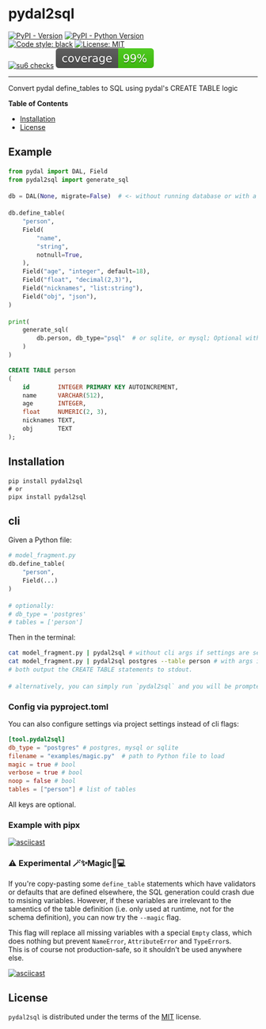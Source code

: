 # pydal2sql

[![PyPI - Version](https://img.shields.io/pypi/v/pydal2sql.svg)](https://pypi.org/project/pydal2sql)
[![PyPI - Python Version](https://img.shields.io/pypi/pyversions/pydal2sql.svg)](https://pypi.org/project/pydal2sql)  
[![Code style: black](https://img.shields.io/badge/code%20style-black-000000.svg)](https://github.com/psf/black)
[![License: MIT](https://img.shields.io/badge/License-MIT-yellow.svg)](https://opensource.org/licenses/MIT)  
[![su6 checks](https://github.com/robinvandernoord/pydal2sql/actions/workflows/su6.yml/badge.svg?branch=development)](https://github.com/robinvandernoord/pydal2sql/actions)
![coverage.svg](coverage.svg)

-----

Convert pydal define_tables to SQL using pydal's CREATE TABLE logic

**Table of Contents**

- [Installation](#installation)
- [License](#license)

## Example

```python
from pydal import DAL, Field
from pydal2sql import generate_sql

db = DAL(None, migrate=False)  # <- without running database or with a different type of database

db.define_table(
    "person",
    Field(
        "name",
        "string",
        notnull=True,
    ),
    Field("age", "integer", default=18),
    Field("float", "decimal(2,3)"),
    Field("nicknames", "list:string"),
    Field("obj", "json"),
)

print(
    generate_sql(
        db.person, db_type="psql"  # or sqlite, or mysql; Optional with fallback to currently using database type.
    )
)
```

```sql
CREATE TABLE person
(
    id        INTEGER PRIMARY KEY AUTOINCREMENT,
    name      VARCHAR(512),
    age       INTEGER,
    float     NUMERIC(2, 3),
    nicknames TEXT,
    obj       TEXT
);
```

## Installation

```console
pip install pydal2sql
# or
pipx install pydal2sql
```

## cli

Given a Python file:

```python
# model_fragment.py
db.define_table(
    "person",
    Field(...)
)

# optionally:
# db_type = 'postgres'
# tables = ['person']
```

Then in the terminal:

```bash
cat model_fragment.py | pydal2sql # without cli args if settings are set in code, or
cat model_fragment.py | pydal2sql postgres --table person # with args if settings are not in code
# both output the CREATE TABLE statements to stdout.

# alternatively, you can simply run `pydal2sql` and you will be prompted for the code, which you can then paste.
```

### Config via pyproject.toml

You can also configure settings via project settings instead of cli flags:

```toml
[tool.pydal2sql]
db_type = "postgres" # postgres, mysql or sqlite
filename = "examples/magic.py"  # path to Python file to load
magic = true # bool
verbose = true # bool
noop = false # bool
tables = ["person"] # list of tables
```

All keys are optional.

### Example with pipx

[![asciicast](https://asciinema.org/a/upl4wB4QPDf9qO278ijWyPMby.svg)](https://asciinema.org/a/upl4wB4QPDf9qO278ijWyPMby)

### ⚠️ Experimental 🪄✨Magic🌟💻

If you're copy-pasting some `define_table` statements which have validators or defaults that are defined elsewhere,
the SQL generation could crash due to msising variables. However, if these variables are irrelevant to the samentics of
the table definition (i.e. only used at runtime, not for the schema definition), you can now try the `--magic` flag.

This flag will replace all missing variables with a special `Empty` class, which does nothing but
prevent `NameError`, `AttributeError` and `TypeError`s.   
This is of course not production-safe, so it shouldn't be used anywhere else.

[![asciicast](https://asciinema.org/a/UQFaG2DWmXsJYzQ72CXer4oCu.svg)](https://asciinema.org/a/UQFaG2DWmXsJYzQ72CXer4oCu)

## License

`pydal2sql` is distributed under the terms of the [MIT](https://spdx.org/licenses/MIT.html) license.
